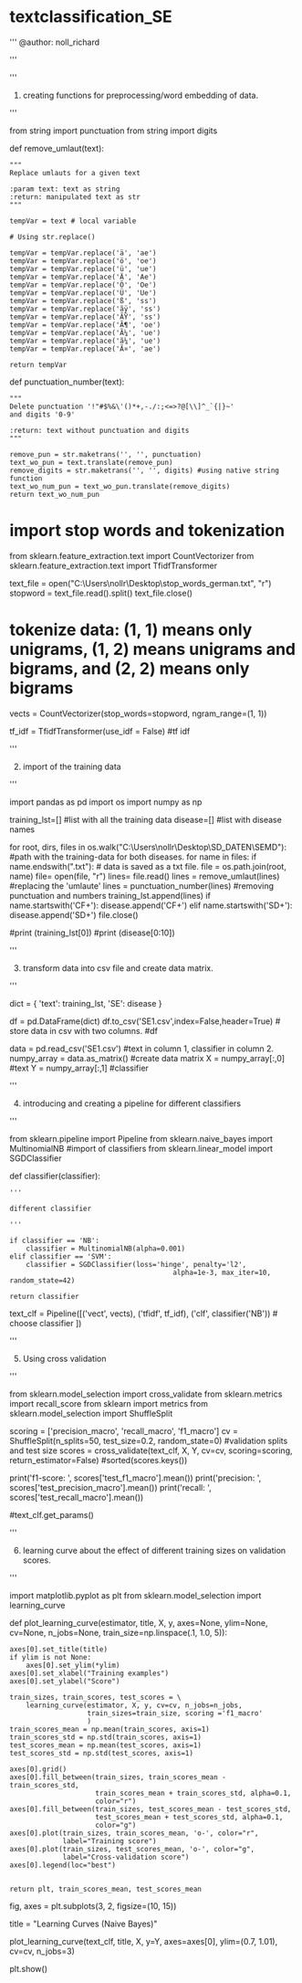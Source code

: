 # textclassification_SE

'''
@author: noll_richard

'''



'''

1. creating functions for preprocessing/word embedding of data.

'''

from string import punctuation
from string import digits

def remove_umlaut(text): 
    
    """
    Replace umlauts for a given text
    
    :param text: text as string
    :return: manipulated text as str
    """
    
    tempVar = text # local variable
    
    # Using str.replace() 
    
    tempVar = tempVar.replace('ä', 'ae')
    tempVar = tempVar.replace('ö', 'oe')
    tempVar = tempVar.replace('ü', 'ue')
    tempVar = tempVar.replace('Ä', 'Ae')
    tempVar = tempVar.replace('Ö', 'Oe')
    tempVar = tempVar.replace('Ü', 'Ue')
    tempVar = tempVar.replace('ß', 'ss')
    tempVar = tempVar.replace('ãÿ', 'ss')
    tempVar = tempVar.replace('ÃŸ', 'ss')
    tempVar = tempVar.replace('Ã¶', 'oe')
    tempVar = tempVar.replace('Ã¼', 'ue')
    tempVar = tempVar.replace('ã¼', 'ue')
    tempVar = tempVar.replace('Ã¤', 'ae')
    
    return tempVar



def punctuation_number(text):
    
    """
    Delete punctuation '!"#$%&\'()*+,-./:;<=>?@[\\]^_`{|}~'
    and digits '0-9'
    
    :return: text without punctuation and digits
    """
    
    remove_pun = str.maketrans('', '', punctuation)
    text_wo_pun = text.translate(remove_pun)
    remove_digits = str.maketrans('', '', digits) #using native string function
    text_wo_num_pun = text_wo_pun.translate(remove_digits)
    return text_wo_num_pun


# import stop words and tokenization
from sklearn.feature_extraction.text import CountVectorizer
from sklearn.feature_extraction.text import TfidfTransformer

text_file = open("C:\\Users\\nollr\\Desktop\\stop_words_german.txt", "r")
stopword = text_file.read().split()
text_file.close()

# tokenize data: (1, 1) means only unigrams, (1, 2) means unigrams and bigrams, and (2, 2) means only bigrams
vects = CountVectorizer(stop_words=stopword, ngram_range=(1, 1)) 

tf_idf = TfidfTransformer(use_idf = False) #tf idf 


'''

2. import of the training data

'''


import pandas as pd
import os
import numpy as np


training_lst=[] #list with all the training data
disease=[] #list with disease names

for root, dirs, files in os.walk("C:\\Users\\nollr\\Desktop\\SD_DATEN\\SEMD"): 
   #path with the training-data for both diseases.
   for name in files:
      if name.endswith(".txt"): # data is saved as a txt file.
          file = os.path.join(root, name)
          file= open(file, "r")
          lines= file.read()
          lines = remove_umlaut(lines) #replacing the 'umlaute'
          lines = punctuation_number(lines) #removing punctuation and numbers
          training_lst.append(lines)
          if name.startswith('CF+'):
              disease.append('CF+')
          elif name.startswith('SD+'):
              disease.append('SD+')
          file.close()
          
#print (training_lst[0])
#print (disease[0:10])


'''

3. transform data into csv file and create data matrix.

'''

dict = {
        'text': training_lst,
        'SE': disease
        }

df = pd.DataFrame(dict)
df.to_csv('SE1.csv',index=False,header=True) # store data in csv with two columns.
#df

data = pd.read_csv('SE1.csv') #text in column 1, classifier in column 2.
numpy_array = data.as_matrix() #create data matrix
X = numpy_array[:,0] #text
Y = numpy_array[:,1] #classifier



'''

4. introducing and creating a pipeline for different classifiers

'''



from sklearn.pipeline import Pipeline
from sklearn.naive_bayes import MultinomialNB #import of classifiers
from sklearn.linear_model import SGDClassifier

def classifier(classifier):
    
    '''
    
    different classifier
    
    '''
    
    if classifier == 'NB':
        classifier = MultinomialNB(alpha=0.001)
    elif classifier == 'SVM':
        classifier = SGDClassifier(loss='hinge', penalty='l2',
                                            alpha=1e-3, max_iter=10, random_state=42)
    
    return classifier
    

text_clf = Pipeline([('vect', vects),
 ('tfidf', tf_idf),
 ('clf', classifier('NB')) # choose classifier
])

    
    
'''

5. Using cross validation

'''


from sklearn.model_selection import cross_validate
from sklearn.metrics import recall_score
from sklearn import metrics
from sklearn.model_selection import ShuffleSplit

scoring = ['precision_macro', 'recall_macro', 'f1_macro']
cv = ShuffleSplit(n_splits=50, test_size=0.2, random_state=0) #validation splits and test size
scores = cross_validate(text_clf, X, Y, cv=cv, scoring=scoring, return_estimator=False)
#sorted(scores.keys())

print('f1-score: ', scores['test_f1_macro'].mean())
print('precision: ', scores['test_precision_macro'].mean())
print('recall: ', scores['test_recall_macro'].mean())

#text_clf.get_params()



'''

6. learning curve about the effect of different training sizes on validation scores.


'''




import matplotlib.pyplot as plt 
from sklearn.model_selection import learning_curve


def plot_learning_curve(estimator, title, X, y, axes=None, ylim=None, cv=None,
                        n_jobs=None, train_size=np.linspace(.1, 1.0, 5)):
    


    axes[0].set_title(title)
    if ylim is not None:
        axes[0].set_ylim(*ylim)
    axes[0].set_xlabel("Training examples")
    axes[0].set_ylabel("Score")

    train_sizes, train_scores, test_scores = \
        learning_curve(estimator, X, y, cv=cv, n_jobs=n_jobs,
                       train_sizes=train_size, scoring ='f1_macro'
                       )
    train_scores_mean = np.mean(train_scores, axis=1)
    train_scores_std = np.std(train_scores, axis=1)
    test_scores_mean = np.mean(test_scores, axis=1)
    test_scores_std = np.std(test_scores, axis=1)
    
    axes[0].grid()
    axes[0].fill_between(train_sizes, train_scores_mean - train_scores_std,
                         train_scores_mean + train_scores_std, alpha=0.1,
                         color="r")
    axes[0].fill_between(train_sizes, test_scores_mean - test_scores_std,
                         test_scores_mean + test_scores_std, alpha=0.1,
                         color="g")
    axes[0].plot(train_sizes, train_scores_mean, 'o-', color="r",
                 label="Training score")
    axes[0].plot(train_sizes, test_scores_mean, 'o-', color="g",
                 label="Cross-validation score")
    axes[0].legend(loc="best")
    
    
    return plt, train_scores_mean, test_scores_mean


fig, axes = plt.subplots(3, 2, figsize=(10, 15))

title = "Learning Curves (Naive Bayes)"

plot_learning_curve(text_clf, title, X, y=Y, axes=axes[0], ylim=(0.7, 1.01),
                    cv=cv, n_jobs=3)

plt.show()
